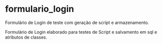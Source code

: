 # formulario_login
Formulário de Login de teste com geração de script e armazenamento.

Formulário de Login  elaborado para testes de Script e salvamento em sql e atributos de classes.
